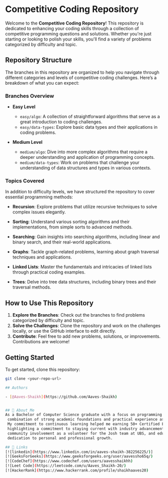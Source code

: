 # Competitive Coding Repository

Welcome to the **Competitive Coding Repository**! This repository is dedicated to enhancing your coding skills through a collection of competitive programming questions and solutions. Whether you're just starting or looking to polish your skills, you'll find a variety of problems categorized by difficulty and topic.

## Repository Structure

The branches in this repository are organized to help you navigate through different categories and levels of competitive coding challenges. Here’s a breakdown of what you can expect:

### Branches Overview

- **Easy Level**
  - `easy/algo`: A collection of straightforward algorithms that serve as a great introduction to coding challenges.
  - `easy/data-types`: Explore basic data types and their applications in coding problems.

- **Medium Level**
  - `medium/algo`: Dive into more complex algorithms that require a deeper understanding and application of programming concepts.
  - `medium/data-types`: Work on problems that challenge your understanding of data structures and types in various contexts.

### Topics Covered

In addition to difficulty levels, we have structured the repository to cover essential programming methods:

- **Recursion**: Explore problems that utilize recursive techniques to solve complex issues elegantly.
  
- **Sorting**: Understand various sorting algorithms and their implementations, from simple sorts to advanced methods.
  
- **Searching**: Gain insights into searching algorithms, including linear and binary search, and their real-world applications.
  
- **Graphs**: Tackle graph-related problems, learning about graph traversal techniques and applications.
  
- **Linked Lists**: Master the fundamentals and intricacies of linked lists through practical coding examples.

- **Trees**: Delve into tree data structures, including binary trees and their traversal methods.

## How to Use This Repository

1. **Explore the Branches**: Check out the branches to find problems categorized by difficulty and topic.
2. **Solve the Challenges**: Clone the repository and work on the challenges locally, or use the GitHub interface to edit directly.
3. **Contribute**: Feel free to add new problems, solutions, or improvements. Contributions are welcome!

## Getting Started

To get started, clone this repository:

```bash
git clone <your-repo-url>

## Authors

- [@Aaves-Shaikh](https://github.com/Aaves-Shaikh)


## 🚀 About Me
As a Bachelor of Computer Science graduate with a focus on programming languages, my profile showcases a
 combination of strong academic foundations and practical experience as a Backend Python Developer at UBS.
 My commitment to continuous learning helped me earning 50+ Certified Engineer (CE) badges at UBS,
 highlighting a commitment to staying current with industry advancements and expanding technical expertise.,
 community involvement as a volunteer for the Josh team at UBS, and educational outreach underscores my
 dedication to personal and professional growth.

## 🔗 Links
[![linkedin](https://www.linkedin.com/in/aaves-shaikh-382256225/)]
[![GeeksForGeeks](https://www.geeksforgeeks.org/user/aavessho65q/)
[![CodeChef](https://www.codechef.com/users/aavesshaikhh)
[![Leet Code](https://leetcode.com/u/Aaves_Shaikh-20/)
[![HackerRank](https://www.hackerrank.com/profile/shaikhaaves20)

